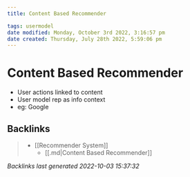 ```yaml
---
title: Content Based Recommender

tags: usermodel 
date modified: Monday, October 3rd 2022, 3:16:57 pm
date created: Thursday, July 28th 2022, 5:59:06 pm
---
```


# Content Based Recommender
- User actions linked to content
- User model rep as info context
- eg: Google

## Backlinks

> - [[Recommender System]]
>   - [[.md|Content Based Recommender]]

_Backlinks last generated 2022-10-03 15:37:32_
